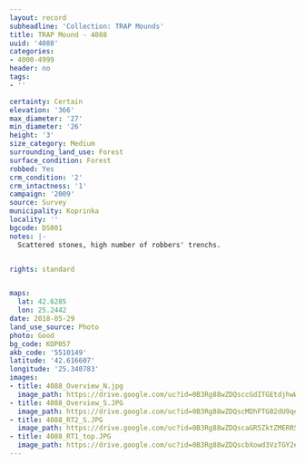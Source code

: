```yaml
---
layout: record
subheadline: 'Collection: TRAP Mounds'
title: TRAP Mound - 4088
uuid: '4088'
categories:
- 4000-4999
header: no
tags:
- ''

certainty: Certain
elevation: '366'
max_diameter: '27'
min_diameter: '26'
height: '3'
size_category: Medium
surrounding_land_use: Forest
surface_condition: Forest
robbed: Yes
crm_condition: '2'
crm_intactness: '1'
campaign: '2009'
source: Survey
municipality: Koprinka
locality: ''
bgcode: DS001
notes: |-
  Scattered stones, high number of robbers' trenchs.


rights: standard


maps:
  lat: 42.6285
  lon: 25.2442
date: 2018-05-29
land_use_source: Photo
photo: Good
bg_code: КОР057
akb_code: '5510149'
latitude: '42.616607'
longitude: '25.340783'
images:
- title: 4088_Overview_N.jpg
  image_path: https://drive.google.com/uc?id=0B3Rg88wZDQsccGdITGEtdjhwWG8
- title: 4088_Overview_S.JPG
  image_path: https://drive.google.com/uc?id=0B3Rg88wZDQscMDhFTG02dU9qeEk
- title: 4088_RT2_S.JPG
  image_path: https://drive.google.com/uc?id=0B3Rg88wZDQscaGR5ZktZMERRSUk
- title: 4088_RT1_top.JPG
  image_path: https://drive.google.com/uc?id=0B3Rg88wZDQscbXowd3VzTGY2eVk
---
```

